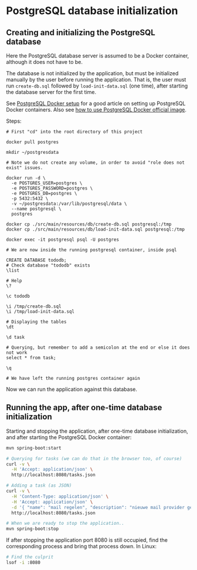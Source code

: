 
# PostgreSQL database initialization

## Creating and initializing the PostgreSQL database

Here the PostgreSQL database server is assumed to be a Docker container, although it does not have to be.

The database is not initialized by the application, but must be initialized manually by the user
before running the application. That is, the user must run `create-db.sql` followed by
`load-init-data.sql` (one time), after starting the database server for the first time.

See [PostgreSQL Docker setup](https://www.baeldung.com/ops/postgresql-docker-setup) for a good article
on setting up PostgreSQL Docker containers. Also see
[how to use PostgreSQL Docker official image](https://www.docker.com/blog/how-to-use-the-postgres-docker-official-image/).

Steps:

```shell
# First "cd" into the root directory of this project

docker pull postgres

mkdir ~/postgresdata

# Note we do not create any volume, in order to avoid "role does not exist" issues.

docker run -d \
  -e POSTGRES_USER=postgres \
  -e POSTGRES_PASSWORD=postgres \
  -e POSTGRES_DB=postgres \
  -p 5432:5432 \
  -v ~/postgresdata:/var/lib/postgresql/data \
  --name postgresql \
  postgres

docker cp ./src/main/resources/db/create-db.sql postgresql:/tmp
docker cp ./src/main/resources/db/load-init-data.sql postgresql:/tmp

docker exec -it postgresql psql -U postgres

# We are now inside the running postgresql container, inside psql

CREATE DATABASE tododb;
# Check database "tododb" exists
\list

# Help
\?

\c tododb

\i /tmp/create-db.sql
\i /tmp/load-init-data.sql

# Displaying the tables
\dt

\d task

# Querying, but remember to add a semicolon at the end or else it does not work
select * from task;

\q

# We have left the running postgres container again
```

Now we can run the application against this database.

## Running the app, after one-time database initialization

Starting and stopping the application, after one-time database initialization, and after
starting the PostgreSQL Docker container:

```bash
mvn spring-boot:start

# Querying for tasks (we can do that in the browser too, of course)
curl -v \
  -H 'Accept: application/json' \
  http://localhost:8080/tasks.json

# Adding a task (as JSON)
curl -v \
  -H 'Content-Type: application/json' \
  -H 'Accept: application/json' \
  -d '{ "name": "mail regelen", "description": "nieuwe mail provider gebruiken", "targetEndOption": "2025-09-01T00:00:00Z", "extraInformationOption": null, "closed": false }' \
  http://localhost:8080/tasks.json

# When we are ready to stop the application..
mvn spring-boot:stop
```

If after stopping the application port 8080 is still occupied, find the corresponding process and bring
that process down. In Linux:

```bash
# Find the culprit
lsof -i :8080
```
